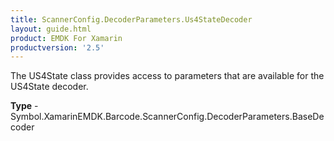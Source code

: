 ```yaml
---
title: ScannerConfig.DecoderParameters.Us4StateDecoder
layout: guide.html 
product: EMDK For Xamarin 
productversion: '2.5' 
---
```

The US4State class provides access to parameters that are available for the US4State decoder.

**Type** - Symbol.XamarinEMDK.Barcode.ScannerConfig.DecoderParameters.BaseDecoder



